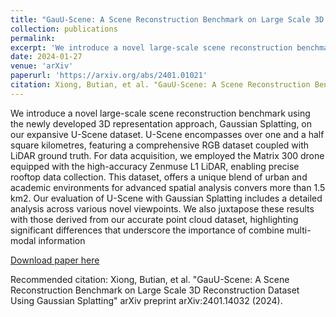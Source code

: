 ```yaml
---
title: "GauU-Scene: A Scene Reconstruction Benchmark on Large Scale 3D Reconstruction Dataset Using Gaussian Splatting"
collection: publications
permalink: 
excerpt: 'We introduce a novel large-scale scene reconstruction benchmark using the newly developed 3D representation approach, Gaussian Splatting, on our expansive U-Scene dataset. U-Scene encompasses over one and a half square kilometres, featuring a comprehensive RGB dataset coupled with LiDAR ground truth. For data acquisition, we employed the Matrix 300 drone equipped with the high-accuracy Zenmuse L1 LiDAR, enabling precise rooftop data collection. This dataset, offers a unique blend of urban and academic environments for advanced spatial analysis convers more than 1.5 km2. Our evaluation of U-Scene with Gaussian Splatting includes a detailed analysis across various novel viewpoints. We also juxtapose these results with those derived from our accurate point cloud dataset, highlighting significant differences that underscore the importance of combine multi-modal information'
date: 2024-01-27
venue: 'arXiv'
paperurl: 'https://arxiv.org/abs/2401.01021'
citation: Xiong, Butian, et al. "GauU-Scene: A Scene Reconstruction Benchmark on Large Scale 3D Reconstruction Dataset Using Gaussian Splatting" arXiv preprint arXiv:2401.14032 (2024).
---
```

We introduce a novel large-scale scene reconstruction benchmark using the newly developed 3D representation approach, Gaussian Splatting, on our expansive U-Scene dataset. U-Scene encompasses over one and a half square kilometres, featuring a comprehensive RGB dataset coupled with LiDAR ground truth. For data acquisition, we employed the Matrix 300 drone equipped with the high-accuracy Zenmuse L1 LiDAR, enabling precise rooftop data collection. This dataset, offers a unique blend of urban and academic environments for advanced spatial analysis convers more than 1.5 km2. Our evaluation of U-Scene with Gaussian Splatting includes a detailed analysis across various novel viewpoints. We also juxtapose these results with those derived from our accurate point cloud dataset, highlighting significant differences that underscore the importance of combine multi-modal information

[Download paper here](https://arxiv.org/abs/2401.14032)

Recommended citation:  Xiong, Butian, et al. "GauU-Scene: A Scene Reconstruction Benchmark on Large Scale 3D Reconstruction Dataset Using Gaussian Splatting" arXiv preprint arXiv:2401.14032 (2024).
